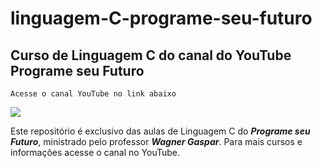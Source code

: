 # linguagem-C-programe-seu-futuro
## Curso de Linguagem C do canal do YouTube Programe seu Futuro
    Acesse o canal YouTube no link abaixo
<a href="https://www.youtube.com/c/ProgrameseufuturoComWagnerGaspar/featured" target="_blank"><img src="https://img.shields.io/badge/YouTube-FF0000?style=for-the-badge&logo=youtube&logoColor=white"></a>

Este repositório é exclusivo das aulas de Linguagem C do ***Programe seu Futuro***, ministrado pelo professor ***Wagner Gaspar***. Para mais cursos e informações acesse o canal no YouTube.
